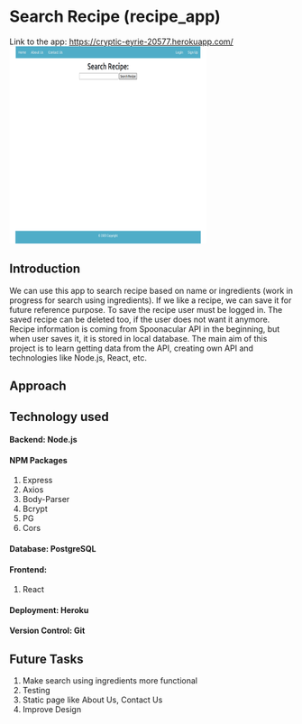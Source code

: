 # Search Recipe (recipe_app)
Link to the app:
https://cryptic-eyrie-20577.herokuapp.com/
<img src="./public/static/media/search_recipe.png" width="350" height="350">
## Introduction
We can use this app to search recipe based on name or ingredients (work in progress for search using ingredients). If we like a recipe, we can save it for future reference purpose. To save the recipe user must be logged in. The saved recipe can be deleted too, if the user does not want it anymore. 
Recipe information is coming from Spoonacular API in the beginning, but when user saves it, it is stored in local database.
The main aim of this project is to learn getting data from the API, creating own API and technologies like Node.js, React, etc.

## Approach

## Technology used
#### Backend: Node.js
#### NPM Packages
1. Express
2. Axios
3. Body-Parser
4. Bcrypt
5. PG
6. Cors
#### Database: PostgreSQL
#### Frontend:
1. React
#### Deployment: Heroku
#### Version Control: Git

## Future Tasks
1. Make search using ingredients more functional
2. Testing
4. Static page like About Us, Contact Us
5. Improve Design 
